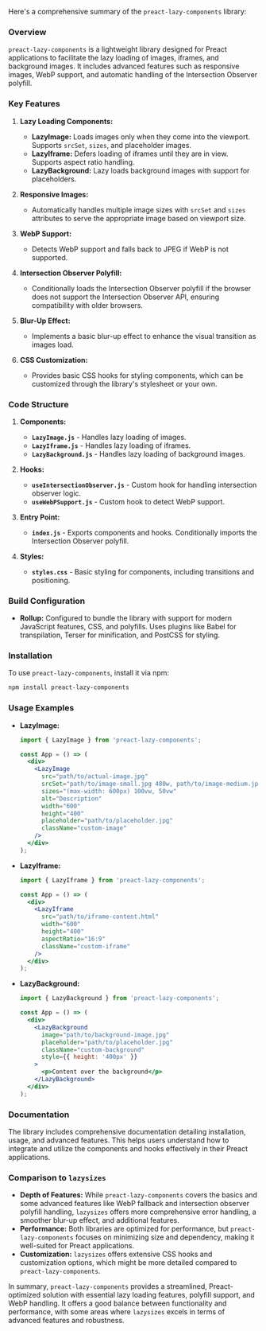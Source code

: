 Here's a comprehensive summary of the `preact-lazy-components` library:

### **Overview**

`preact-lazy-components` is a lightweight library designed for Preact applications to facilitate the lazy loading of images, iframes, and background images. It includes advanced features such as responsive images, WebP support, and automatic handling of the Intersection Observer polyfill.

### **Key Features**

1. **Lazy Loading Components:**
   - **LazyImage:** Loads images only when they come into the viewport. Supports `srcSet`, `sizes`, and placeholder images.
   - **LazyIframe:** Defers loading of iframes until they are in view. Supports aspect ratio handling.
   - **LazyBackground:** Lazy loads background images with support for placeholders.

2. **Responsive Images:** 
   - Automatically handles multiple image sizes with `srcSet` and `sizes` attributes to serve the appropriate image based on viewport size.

3. **WebP Support:**
   - Detects WebP support and falls back to JPEG if WebP is not supported.

4. **Intersection Observer Polyfill:**
   - Conditionally loads the Intersection Observer polyfill if the browser does not support the Intersection Observer API, ensuring compatibility with older browsers.

5. **Blur-Up Effect:**
   - Implements a basic blur-up effect to enhance the visual transition as images load.

6. **CSS Customization:**
   - Provides basic CSS hooks for styling components, which can be customized through the library's stylesheet or your own.

### **Code Structure**

1. **Components:**
   - **`LazyImage.js`** - Handles lazy loading of images.
   - **`LazyIframe.js`** - Handles lazy loading of iframes.
   - **`LazyBackground.js`** - Handles lazy loading of background images.

2. **Hooks:**
   - **`useIntersectionObserver.js`** - Custom hook for handling intersection observer logic.
   - **`useWebPSupport.js`** - Custom hook to detect WebP support.

3. **Entry Point:**
   - **`index.js`** - Exports components and hooks. Conditionally imports the Intersection Observer polyfill.

4. **Styles:**
   - **`styles.css`** - Basic styling for components, including transitions and positioning.

### **Build Configuration**

- **Rollup:** Configured to bundle the library with support for modern JavaScript features, CSS, and polyfills. Uses plugins like Babel for transpilation, Terser for minification, and PostCSS for styling.

### **Installation**

To use `preact-lazy-components`, install it via npm:

```bash
npm install preact-lazy-components
```

### **Usage Examples**

- **LazyImage:** 

  ```jsx
  import { LazyImage } from 'preact-lazy-components';

  const App = () => (
    <div>
      <LazyImage
        src="path/to/actual-image.jpg"
        srcSet="path/to/image-small.jpg 480w, path/to/image-medium.jpg 800w, path/to/image-large.jpg 1200w"
        sizes="(max-width: 600px) 100vw, 50vw"
        alt="Description"
        width="600"
        height="400"
        placeholder="path/to/placeholder.jpg"
        className="custom-image"
      />
    </div>
  );
  ```

- **LazyIframe:**

  ```jsx
  import { LazyIframe } from 'preact-lazy-components';

  const App = () => (
    <div>
      <LazyIframe
        src="path/to/iframe-content.html"
        width="600"
        height="400"
        aspectRatio="16:9"
        className="custom-iframe"
      />
    </div>
  );
  ```

- **LazyBackground:**

  ```jsx
  import { LazyBackground } from 'preact-lazy-components';

  const App = () => (
    <div>
      <LazyBackground
        image="path/to/background-image.jpg"
        placeholder="path/to/placeholder.jpg"
        className="custom-background"
        style={{ height: '400px' }}
      >
        <p>Content over the background</p>
      </LazyBackground>
    </div>
  );
  ```

### **Documentation**

The library includes comprehensive documentation detailing installation, usage, and advanced features. This helps users understand how to integrate and utilize the components and hooks effectively in their Preact applications.

### **Comparison to `lazysizes`**

- **Depth of Features:** While `preact-lazy-components` covers the basics and some advanced features like WebP fallback and intersection observer polyfill handling, `lazysizes` offers more comprehensive error handling, a smoother blur-up effect, and additional features.
- **Performance:** Both libraries are optimized for performance, but `preact-lazy-components` focuses on minimizing size and dependency, making it well-suited for Preact applications.
- **Customization:** `lazysizes` offers extensive CSS hooks and customization options, which might be more detailed compared to `preact-lazy-components`.

In summary, `preact-lazy-components` provides a streamlined, Preact-optimized solution with essential lazy loading features, polyfill support, and WebP handling. It offers a good balance between functionality and performance, with some areas where `lazysizes` excels in terms of advanced features and robustness.
